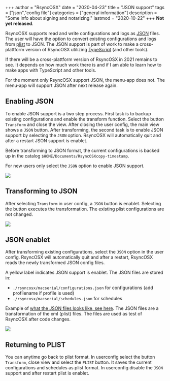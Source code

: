 +++
author = "RsyncOSX"
date = "2020-04-23"
title =  "JSON support"
tags = ["json","config file"]
categories = ["general information"]
description = "Some info about signing and notarizing."
lastmod = "2020-10-22"
+++
**Not yet released**.

RsyncOSX supports read and write configurations and logs as [JSON](https://en.wikipedia.org/wiki/JSON) files. The user will have the option to convert existing configurations and logs from [plist](https://en.wikipedia.org/wiki/Property_list) to JSON. The JSON support is part of work to make a cross-plattform version of RsyncOSX utilizing [TypeScript](https://en.wikipedia.org/wiki/TypeScript) (and other tools).

If there will be a cross-plattform version of RsyncOSX in 2021 remains to see. It depends on how much work there is and if I am able to learn how to make apps with TypeScript and other tools.

For the moment only RsyncOSX support JSON, the menu-app does not. The menu-app will support JSON after next release again.

## Enabling JSON

To enable JSON support is a two step process. First task is to backup existing configurations and enable the transform function. Select the button `Transform` and close the view. After closing the user config, the main view shows a `JSON` button. After transforming, the second task is to enable JSON support by selecting the `JSON` option. RsyncOSX will automatically quit and after a restart JSON support is enablet.

Before transforming to JSON format, the current configurations is backed up in the catalog `$HOME/Documents/RsyncOSXcopy-timestamp`.

For new users only select the `JSON` option to enable JSON support.

![](/images/RsyncOSX/master/json/userjson.png)

## Transforming to JSON

After selecting `Transform` in user config, a `JSON` button is enablet. Selecting the button executes the transformation. The existing plist configurations are not changed.

![](/images/RsyncOSX/master/json/transform.png)

## JSON enablet

After transforming existing configurations, select the `JSON` option in the user config. RsyncOSX will automatically quit and after a restart, RsyncOSX reads the newly transformed JSON config files.

A yellow label indicates JSON support is enablet. The JSON files are stored in:

- `./rsyncosx/macserial/configurations.json` for configurations (add profilename if profile is used)
- `./rsyncosx/macserial/schedules.json` for schedules

Example of [what the JSON files looks like, see here](https://github.com/rsyncOSX/RsyncOSX/tree/master/XCTestconfiguration/). The JSON files are a transformation of the xml (plist) files. The files are used as test of RsyncOSX after code changes.

![](/images/RsyncOSX/master/json/json.png)

## Returning to PLIST

You can anytime go back to plist format. In userconfig select the button `Transform`, close view and select the `PLIST` button. It saves the current configurations and schedules as plist format. In userconfig disable the `JSON` support and after restart plist is enablet.
